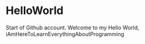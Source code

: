 # HelloWorld
Start of Github account.
Welcome to my Hello World, 
iAmHereToLearnEverythingAboutProgramming
